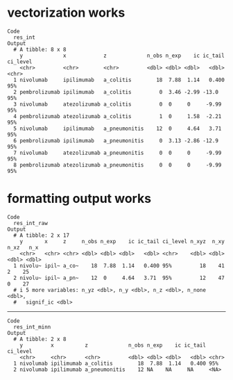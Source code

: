 # vectorization works

    Code
      res_int
    Output
      # A tibble: 8 x 8
        y             x            z             n_obs n_exp    ic ic_tail ci_level
        <chr>         <chr>        <chr>         <dbl> <dbl> <dbl>   <dbl> <chr>   
      1 nivolumab     ipilimumab   a_colitis        18  7.88  1.14   0.400 95%     
      2 pembrolizumab ipilimumab   a_colitis         0  3.46 -2.99 -13.0   95%     
      3 nivolumab     atezolizumab a_colitis         0  0     0     -9.99  95%     
      4 pembrolizumab atezolizumab a_colitis         1  0     1.58  -2.21  95%     
      5 nivolumab     ipilimumab   a_pneumonitis    12  0     4.64   3.71  95%     
      6 pembrolizumab ipilimumab   a_pneumonitis     0  3.13 -2.86 -12.9   95%     
      7 nivolumab     atezolizumab a_pneumonitis     0  0     0     -9.99  95%     
      8 pembrolizumab atezolizumab a_pneumonitis     0  0     0     -9.99  95%     

# formatting output works

    Code
      res_int_raw
    Output
      # A tibble: 2 x 17
        y       x     z     n_obs n_exp    ic ic_tail ci_level n_xyz  n_xy  n_xz   n_x
        <chr>   <chr> <chr> <dbl> <dbl> <dbl>   <dbl> <chr>    <dbl> <dbl> <dbl> <dbl>
      1 nivolu~ ipil~ a_co~    18  7.88  1.14   0.400 95%         18    41     2    25
      2 nivolu~ ipil~ a_pn~    12  0     4.64   3.71  95%         12    47     0    27
      # i 5 more variables: n_yz <dbl>, n_y <dbl>, n_z <dbl>, n_none <dbl>,
      #   signif_ic <dbl>

---

    Code
      res_int_minn
    Output
      # A tibble: 2 x 8
        y         x          z             n_obs n_exp    ic ic_tail ci_level
        <chr>     <chr>      <chr>         <dbl> <dbl> <dbl>   <dbl> <chr>   
      1 nivolumab ipilimumab a_colitis        18  7.88  1.14   0.400 95%     
      2 nivolumab ipilimumab a_pneumonitis    12 NA    NA     NA     <NA>    

